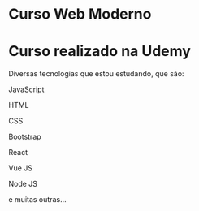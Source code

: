 # Curso Web Moderno
<h1>Curso realizado na Udemy</h1>
<p>Diversas tecnologias que estou estudando, que são: </p>
<p>JavaScript</p>
<p>HTML</p>
<p>CSS</p>
<p>Bootstrap</p>
<p>React</p>
<p>Vue JS</p>
<p>Node JS</p>
<p>e muitas outras...</p>
